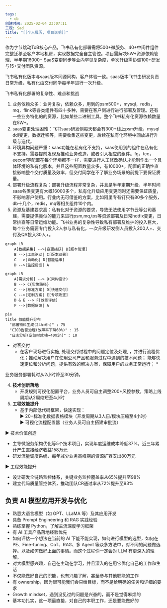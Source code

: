 ```yaml
---

tags:
  - cb
创建时间: 2025-02-04 23:07:11
三观: Sad
title: "[[个人履历, 项目说明]]"
---
```




作为字节跳动ToB核心产品，飞书私有化部署需将500+微服务、40+中间件组件完整迁移至客户本地机房，实现数据完全自主管控。项目需解决5W+资源依赖管理、半年期16000+ SaaS变更同步等业内罕见复杂度，单次升级需协调100+研发与15+交付团队资源。  


飞书私有化版本与saas版本同源同构，客户体验一致。saas版本飞书由研发负责日常升级，私有化由交付同学每半年进行一次升级。




飞书私有化部署的复杂性、难点和挑战  
1. 业务依赖众多：业务复杂，依赖众多，用到的psm500+，mysql，redis，mq，flink等各类组件有四十多种，需要在客户侧进行进行部署及管理。还有一些业务特化的的资源，比如某些二进制工具。整个飞书私有化资源依赖数量在5W+。
1. saas变更处理困难：飞书saas研发侧每天都会有300+线上psm升级，mysql ddl变更，数据迁移等，需要收集这些变更，后续在私有化环境中回放进行升级与迭代。
1. 环境异构问题严重：saas功能在私有化不支持，saas使用到的组件在私有化不支持。需要提前发现及推动业务改造，或者引入相应的组件。fg，tcc，eeconf等配置在每个环境都不一样，需要进行人工修改确认才能制作出一个具体环境的私有化版本，并且这些配置数量众多，有10000+，配置的正确性直接影响整个交付质量及效率，但交付同学在不了解业务场景的前提下要保证质量。
1. 部署升级流程复杂：部署升级流程非常复杂，并且是半年定期升级，半年时间saas各类变更有大概16000多个，私有化升级应用变更同时还需要保证质量，不影响客户使用。行业内无可借鉴的方案，比如阿里专有钉只有80多个服务，db十几个，redis，mq等相关组件10个内。
1. 资源及基建要求高：私有化对于资源的要求，导致无法使用字节云等公司基建，需要提供类似的能力来进行psm,mq,tos等资源部署及日常hotfix变更，日常排查等日常运维功能。飞书业务的复杂性导致私有部署及维护的投入巨大，每个业务需要专门投入2人参与私有化，一次升级研发侧人员投入200人+、交付及QA投入30人+。

```mermaid
graph LR
    A[数据采集] -->|变更捕获| B[版本管理]
    B -->|工单驱动| C[版本部署]
    C -->|自动化| D[智能运维]
    D -->|监控反馈| A
```


```mermaid
graph LR
    A[需求分析] --> B(架构设计)
    B --> C{实施路径}
    C -->|标准方案| D[快速交付]
    C -->|定制方案| E[专项攻坚]
    D & E --> F[效能评估]
    F -->|数据反馈| A
```


```mermaid
pie 
title 效能提升分布
  "部署物料生成(24h→6h)" : 75
  "CICD告警治理(故障率下降60%)" : 15
  "日志分析(定位时效4h→40min)" : 10
```




* 对客交付
	* 在客户现场进行实施, 处理交付过程中的问题定位及处理, ，并进行流程优化；推动解决用户在使用公司产品和服务过程中遇到的技术问题； 能够快速定位和分析问题，提供有效的解决方案，保障用户的业务正常运行； *


业务服务部署耗时从2小时降至30分钟。


4. **技术创新落地**  
   - 开发规则可视化配置平台，业务人员可自主调整200+风控参数，策略上线周期从2周缩短至4小时 
2. **工程效能提升**  
   - 基于内部低代码框架，快速实现：  
     ▶ 20+标准化数据表格模块（开发周期从3人日/模块压缩至4小时）  
     ▶ 可视化流程配置器（业务人员可自主搭建审批流） 

▶ 技术价值创造
- 主导微服务架构优化等5个技术项目，实现年度运维成本降低37%，近三年累计产生直接经济收益158万元
- 研发流量调度系统，每年减少业务高峰期的资源扩容支出80万元

▶ 工程效能提升
- 设计研发全链路监控体系，关键业务监控覆盖率从65%提升至98%
- 建立代码质量管控体系，推动团队CR通过率从72%提升至93%




## 负责 AI 模型应用开发与优化
- 熟悉大语言模型（如 GPT、LLaMA 等）及其应用开发
- 具备 Prompt Engineering 和 RAG 实践经验
- 熟练掌握 Python，了解主流深度学习框架
- 有 AI 工具产品落地经验优先
- 如何评估一个想法在当前的 AI 下能不能实现，如何进行模型的选型，如何在 PE、Fine-tuning、CoT、RAG、多 Agent 等众多方法中，对不同的问题做选择。以及如何做好上面的事情。而这个过程你一定会对 LLM 有更深入的理解。
- 对大模型感兴趣，自己在主动在学习，并且深入的在用它优化自己的工作和生活
- 不仅能做好自己的职能，也有兴趣了解，甚至参与其他职能的工作
- 有 ownership，因为很可能我们会只给目标，而不是给明确的任务和详细的要求
- Growth mindset，遇到没见过的问题是兴奋的，而不是觉得麻烦的
- 基本功扎实，这一项最直接，对自己的本职工作，还是要能做好的
